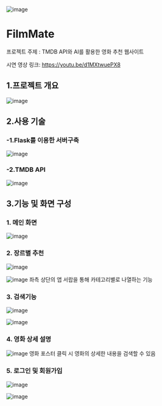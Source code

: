 ![image](https://github.com/user-attachments/assets/053d4f8a-8fd4-44a8-bd2c-56cc49b731ff)
# FilmMate
프로젝트 주제 : TMDB API와 AI를 활용한 영화 추천 웹사이트

시연 영상 링크: https://youtu.be/d1MXtwuePX8

## 1.프로젝트 개요
![image](https://github.com/user-attachments/assets/b6a93151-0f7d-44f0-b68b-00d9633123fe)

## 2.사용 기술
  ### -1.Flask를 이용한 서버구축
![image](https://github.com/user-attachments/assets/e4685238-4262-4a6d-97a6-bd4161dbb534)

  ### -2.TMDB API
  ![image](https://github.com/user-attachments/assets/bbd2f975-4f86-466d-be96-e70f1964484f)

## 3.기능 및 화면 구성
  ### 1. 메인 화면
  ![image](https://github.com/user-attachments/assets/df94a225-1983-4954-97be-954906154c1f)

  ### 2. 장르별 추천
  ![image](https://github.com/user-attachments/assets/5914f3eb-1da5-4e15-99a7-7e1f966eda9f)
 

  ![image](https://github.com/user-attachments/assets/56ddf071-f02c-4985-a810-2bbfa689e6aa)
   좌측 상단의 앱 서랍을 통해 카테고리별로 나열하는 기능

  ### 3. 검색기능
  ![image](https://github.com/user-attachments/assets/a641169b-8d3c-4f66-8b70-2100857fef2c)

  ![image](https://github.com/user-attachments/assets/062abc9f-a676-4b40-81c9-00b2ff5b1a4c)

  ### 4. 영화 상세 설명
  ![image](https://github.com/user-attachments/assets/f9270d6c-7db8-49eb-bafb-1badbb6a9199)
  영화 포스터 클릭 시 영화의 상세한 내용을 검색할 수 있음

  ### 5. 로그인 및 회원가입
  ![image](https://github.com/user-attachments/assets/cbfebffc-89d8-4093-bfd9-fcf9ad837bc7)

  ![image](https://github.com/user-attachments/assets/f7c078c5-3bbf-4443-a912-38612ef87b70)
  




